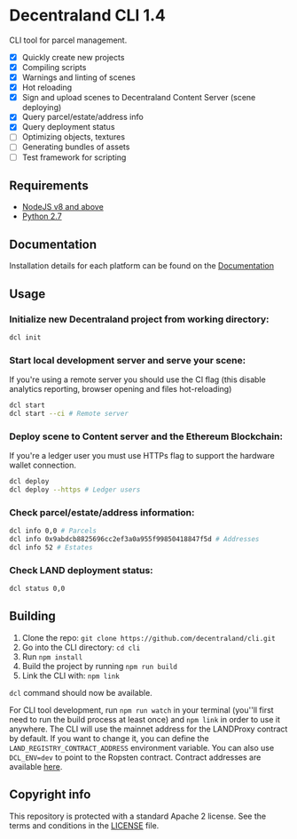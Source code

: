 # Decentraland CLI 1.4

CLI tool for parcel management.

- [x] Quickly create new projects
- [x] Compiling scripts
- [x] Warnings and linting of scenes
- [x] Hot reloading
- [x] Sign and upload scenes to Decentraland Content Server (scene deploying)
- [x] Query parcel/estate/address info
- [x] Query deployment status
- [ ] Optimizing objects, textures
- [ ] Generating bundles of assets
- [ ] Test framework for scripting

## Requirements

- [NodeJS v8 and above](https://nodejs.org)
- [Python 2.7](https://www.python.org/downloads)

## Documentation

Installation details for each platform can be found on the [Documentation](https://docs.decentraland.org/getting-started/installation-guide)

## Usage

### Initialize new Decentraland project **from working directory**:

```bash
dcl init
```

### Start local development server and serve your scene:
If you're using a remote server you should use the CI flag (this disable analytics reporting, browser opening and files hot-reloading)

```bash
dcl start
dcl start --ci # Remote server
```

### Deploy scene to Content server and the Ethereum Blockchain:
If you're a ledger user you must use HTTPs flag to support the hardware wallet connection.

```bash
dcl deploy
dcl deploy --https # Ledger users
```

### Check parcel/estate/address information:

```bash
dcl info 0,0 # Parcels
dcl info 0x9abdcb8825696cc2ef3a0a955f99850418847f5d # Addresses
dcl info 52 # Estates
```

### Check LAND deployment status:

```bash
dcl status 0,0
```

## Building

1.  Clone the repo: `git clone https://github.com/decentraland/cli.git`
2.  Go into the CLI directory: `cd cli`
3.  Run `npm install`
4.  Build the project by running `npm run build`
4.  Link the CLI with: `npm link`

`dcl` command should now be available.

For CLI tool development, run `npm run watch` in your terminal (you''ll first need to run the build process at least once) and `npm link` in order to use it anywhere. The CLI will use the mainnet address for the LANDProxy contract by default. If you want to change it, you can define the `LAND_REGISTRY_CONTRACT_ADDRESS` environment variable. You can also use `DCL_ENV=dev` to point to the Ropsten contract. Contract addresses are available [here](https://contracts.decentraland.org/addresses.json).


## Copyright info
This repository is protected with a standard Apache 2 license. See the terms and conditions in the [LICENSE](https://github.com/decentraland/cli/blob/master/LICENSE) file.
